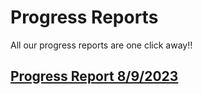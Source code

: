 # Progress Reports

All our progress reports are one click away!!

## [Progress Report 8/9/2023](https://supertavor.github.io/WibWobReloaded/progress-reports/Week1)

